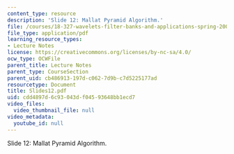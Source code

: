 ```yaml
---
content_type: resource
description: 'Slide 12: Mallat Pyramid Algorithm.'
file: /courses/18-327-wavelets-filter-banks-and-applications-spring-2003/cdd4897d6c93043df04593648bb1ecd7_Slides12.pdf
file_type: application/pdf
learning_resource_types:
- Lecture Notes
license: https://creativecommons.org/licenses/by-nc-sa/4.0/
ocw_type: OCWFile
parent_title: Lecture Notes
parent_type: CourseSection
parent_uid: cb486913-197d-c062-7d9b-c7d5225177ad
resourcetype: Document
title: Slides12.pdf
uid: cdd4897d-6c93-043d-f045-93648bb1ecd7
video_files:
  video_thumbnail_file: null
video_metadata:
  youtube_id: null
---
```

Slide 12: Mallat Pyramid Algorithm.